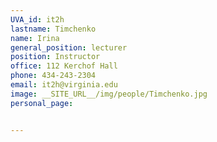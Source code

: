 ```yaml
---
UVA_id: it2h
lastname: Timchenko
name: Irina
general_position: lecturer
position: Instructor
office: 112 Kerchof Hall
phone: 434-243-2304
email: it2h@virginia.edu
image: __SITE_URL__/img/people/Timchenko.jpg
personal_page:


---
```

